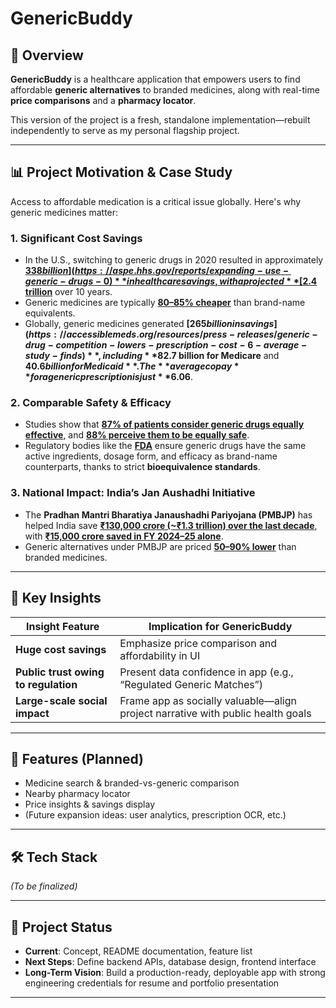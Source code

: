 # GenericBuddy

## 📖 Overview

**GenericBuddy** is a healthcare application that empowers users to find affordable **generic alternatives** to branded medicines, along with real-time **price comparisons** and a **pharmacy locator**.

This version of the project is a fresh, standalone implementation—rebuilt independently to serve as my personal flagship project.

---

## 📊 Project Motivation & Case Study

Access to affordable medication is a critical issue globally. Here's why generic medicines matter:

### 1. Significant Cost Savings
- In the U.S., switching to generic drugs in 2020 resulted in approximately **[$338 billion](https://aspe.hhs.gov/reports/expanding-use-generic-drugs-0)** in healthcare savings, with a projected **[$2.4 trillion](https://aspe.hhs.gov/reports/expanding-use-generic-drugs-0)** over 10 years.  
- Generic medicines are typically **[80–85% cheaper](https://uc.healthnetcalifornia.com/health-wellness/generic-drugs.html)** than brand-name equivalents.  
- Globally, generic medicines generated **[$265 billion in savings](https://accessiblemeds.org/resources/press-releases/generic-drug-competition-lowers-prescription-cost-6-average-study-finds)**, including **$82.7 billion for Medicare** and **$40.6 billion for Medicaid**. The **average copay** for a generic prescription is just **$6.06**.  

### 2. Comparable Safety & Efficacy
- Studies show that **[87% of patients consider generic drugs equally effective](https://pmc.ncbi.nlm.nih.gov/articles/PMC4870419/)**, and **[88% perceive them to be equally safe](https://pmc.ncbi.nlm.nih.gov/articles/PMC4870419/)**.  
- Regulatory bodies like the **[FDA](https://www.fda.gov/drugs/generic-drugs/generic-drug-facts)** ensure generic drugs have the same active ingredients, dosage form, and efficacy as brand-name counterparts, thanks to strict **bioequivalence standards**.  

### 3. National Impact: India’s Jan Aushadhi Initiative
- The **Pradhan Mantri Bharatiya Janaushadhi Pariyojana (PMBJP)** has helped India save **[₹130,000 crore (~₹1.3 trillion) over the last decade](https://en.wikipedia.org/wiki/Generic_medicine_in_India)**, with **[₹15,000 crore saved in FY 2024–25 alone](https://en.wikipedia.org/wiki/Generic_medicine_in_India)**.  
- Generic alternatives under PMBJP are priced **[50–90% lower](https://en.wikipedia.org/wiki/Pradhan_Mantri_Bharatiya_Janaushadhi_Pariyojana)** than branded medicines.  

---

## 🔑 Key Insights

| Insight Feature            | Implication for GenericBuddy |
|----------------------------|-------------------------------|
| **Huge cost savings**       | Emphasize price comparison and affordability in UI |
| **Public trust owing to regulation** | Present data confidence in app (e.g., “Regulated Generic Matches”) |
| **Large-scale social impact** | Frame app as socially valuable—align project narrative with public health goals |

---

## 📝 Features (Planned)

- Medicine search & branded-vs-generic comparison  
- Nearby pharmacy locator  
- Price insights & savings display  
- (Future expansion ideas: user analytics, prescription OCR, etc.)

---

## 🛠 Tech Stack

*(To be finalized)*

---

## 📌 Project Status

- **Current**: Concept, README documentation, feature list  
- **Next Steps**: Define backend APIs, database design, frontend interface  
- **Long-Term Vision**: Build a production-ready, deployable app with strong engineering credentials for resume and portfolio presentation  

---
